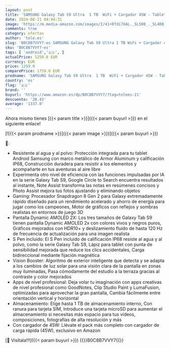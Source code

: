 ```yaml
---
layout: post
title: 'SAMSUNG Galaxy Tab S9 Ultra  1 TB  WiFi + Cargador 45W - Tablet Android con IA  Ranura MicroSD  S Pen Incluido  Gris  Versión Española '
date: 2024-08-21 04:44:31
image: 'https://m.media-amazon.com/images/I/41+0Tdi7XAL._SL500_._SL400_.jpg'
comments: true
category: ofertas
author: 'tole.es'
slug: 'B0C8B7VVY7-es SAMSUNG Galaxy Tab S9 Ultra 1 TB WiFi + Cargador 45W -...'
sku: 'B0C8B7VVY7-es'
tags: [ 'android','🇪🇸', ]
actualPrice: 1259.0 EUR
currency: EUR
price: 1259.0
comparePrice: 1759.0 EUR
prodname: 'SAMSUNG Galaxy Tab S9 Ultra  1 TB  WiFi + Cargador 45W - Tablet Android con IA  Ranura MicroSD  S Pen Incluido  Gris  Versión Española '
country: 'es'
flag: '🇪🇸'
brand: ''
buyurl: 'https://www.amazon.es/dp/B0C8B7VVY7/?tag=tolees-21'
descuento: '28.43'
average: '1337.0'
---
```


Ahora mismo tienes [{{< param title >}}]({{< param buyurl >}}) en el siguiente enlace!

[![{{< param prodname >}}]({{< param image >}})]({{< param buyurl >}})

🔎:

- Resistente al agua y al polvo: Protección integrada para tu tablet Android Samsung con marco metálico de Armor Aluminum y calificación IP68, Construcción duradera para resistir a los elementos y acompañarte en tus aventuras al aire libre
- Experimenta otro nivel de eficiencia con las funciones impulsadas por IA en la serie Galaxy Tab S9, Google Circle to Search encuentra resultados al instante, Note Assist transforma las notas en resúmenes concisos y Photo Assist mejora tus fotos ajustando y eliminando objetos
- Gaming: Procesador Snapdragon 8 Gen 2 para Galaxy extremadamente rápido diseñado para un rendimiento acelerado y ahorro de energía para jugar como los campeones, Motor de gráficos con reflejos y sombras realistas en entornos de juego 3D
- Pantalla Dynamic AMOLED 2X: Los tres tamaños de Galaxy Tab S9 tienen pantalla Dynamic AMOLED 2x con colores vivos y negros puros, Gráficos mejorados con HDR10+ y deslizamiento fluido de hasta 120 Hz de frecuencia de actualización para una imagen realista
- S Pen incluido: El S Pen incluido de calificación IP68 resiste al agua y al polvo, como la serie Galaxy Tab S9, Lápiz para tablet con punta de sensibilidad mejorada que reduce los clics accidentales, Carga bidireccional mediante fijación magnética
- Vision Booster: Algoritmo de exterior inteligente que detecta y se adapta a los cambios de luz solar para una visión clara de la pantalla en zonas muy iluminadas, Pasa cómodamente del estudio a la terraza gracias al contraste y color mejorados
- Apps de nivel profesional: Deja volar tu imaginación con apps creativas de nivel profesional como GoodNotes, Clip Studio Paint y LumaFusion, optimizadas para aprovechar la gran pantalla, Cambia fácilmente entre orientación vertical y horizontal
- Almacenamiento: Elige hasta 1 TB de almacenamiento interno, Con ranura para tarjeta SIM, Introduce una tarjeta microSD para aumentar el almacenamiento si necesitas más espacio para tus vídeos, composiciones, fotografías de alta resolución y más
- Con cargador de 45W: Llévate el pack más completo con cargador de carga rápida (45W), exclusivo en Amazon

[🛒 Visítala!!!]({{< param buyurl >}})
{{<world>}}B0C8B7VVY7{{</world>}}

